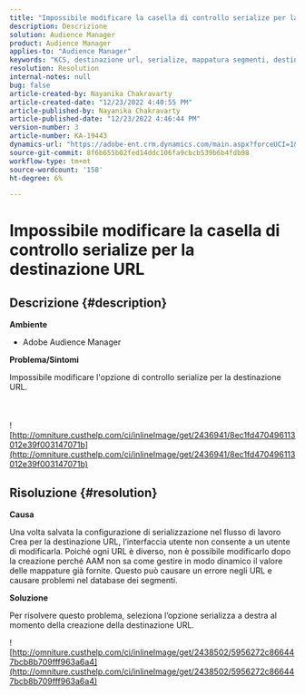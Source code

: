 ```yaml
---
title: "Impossibile modificare la casella di controllo serialize per la destinazione URL"
description: Descrizione
solution: Audience Manager
product: Audience Manager
applies-to: "Audience Manager"
keywords: "KCS, destinazione url, serialize, mappatura segmenti, destinazione, "
resolution: Resolution
internal-notes: null
bug: false
article-created-by: Nayanika Chakravarty
article-created-date: "12/23/2022 4:40:55 PM"
article-published-by: Nayanika Chakravarty
article-published-date: "12/23/2022 4:46:44 PM"
version-number: 3
article-number: KA-19443
dynamics-url: "https://adobe-ent.crm.dynamics.com/main.aspx?forceUCI=1&pagetype=entityrecord&etn=knowledgearticle&id=d8bcf08b-e082-ed11-81ac-6045bd006079"
source-git-commit: 8f6b655b02fed14ddc106fa9cbcb539b6b4fdb98
workflow-type: tm+mt
source-wordcount: '158'
ht-degree: 6%

---
```


# Impossibile modificare la casella di controllo serialize per la destinazione URL

## Descrizione {#description}


<b>Ambiente</b>

- Adobe Audience Manager

<b>Problema/Sintomi</b>

Impossibile modificare l&#39;opzione di controllo serialize per la destinazione URL.
<br><br> <br><br>![http://omniture.custhelp.com/ci/inlineImage/get/2436941/8ec1fd470496113012e39f003147071b](http://omniture.custhelp.com/ci/inlineImage/get/2436941/8ec1fd470496113012e39f003147071b)

## Risoluzione {#resolution}


<b>Causa</b>

Una volta salvata la configurazione di serializzazione nel flusso di lavoro Crea per la destinazione URL, l’interfaccia utente non consente a un utente di modificarla. Poiché ogni URL è diverso, non è possibile modificarlo dopo la creazione perché AAM non sa come gestire in modo dinamico il valore delle mappature già fornite. Questo può causare un errore negli URL e causare problemi nel database dei segmenti.

<b>Soluzione</b>

Per risolvere questo problema, seleziona l’opzione serializza a destra al momento della creazione della destinazione URL.

![http://omniture.custhelp.com/ci/inlineImage/get/2438502/5956272c866447bcb8b709fff963a6a4](http://omniture.custhelp.com/ci/inlineImage/get/2438502/5956272c866447bcb8b709fff963a6a4)



